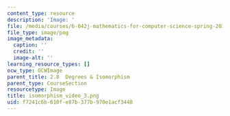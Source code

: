 ```yaml
---
content_type: resource
description: 'Image: '
file: /media/courses/6-042j-mathematics-for-computer-science-spring-2015/f7241c6b610fe87b377b970e1acf3448_isomorphism_video_3.png
file_type: image/png
image_metadata:
  caption: ''
  credit: ''
  image-alt: ''
learning_resource_types: []
ocw_type: OCWImage
parent_title: 2.8  Degrees & Isomorphism
parent_type: CourseSection
resourcetype: Image
title: isomorphism_video_3.png
uid: f7241c6b-610f-e87b-377b-970e1acf3448
---
```

